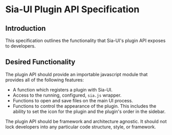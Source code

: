 # Sia-UI Plugin API Specification

## Introduction

This specification outlines the functionality that Sia-UI's plugin API exposes to developers.

## Desired Functionality

The plugin API should provide an importable javascript module that provides all of the following features:

- A function which registers a plugin with Sia-UI.
- Access to the running, configured, `sia.js` wrapper.
- Functions to open and save files on the main UI process.
- Functions to control the appearance of the plugin.  This includes the ability to set the icon for the plugin and the plugin's order in the sidebar.

The plugin API should be framework and architecture agnostic.  It should not lock developers into any particular code structure, style, or framework.
